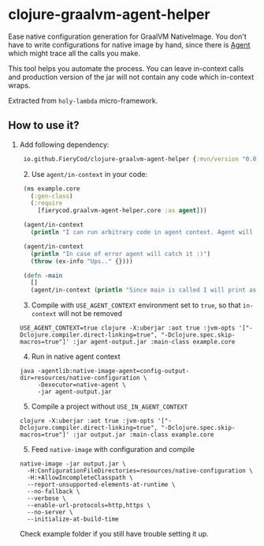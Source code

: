 # clojure-graalvm-agent-helper
Ease native configuration generation for GraalVM NativeImage. You don't have to write configurations for native image by hand, since there is [Agent](https://medium.com/graalvm/introducing-the-tracing-agent-simplifying-graalvm-native-image-configuration-c3b56c486271) which might trace all the calls you make. 

This tool helps you automate the process. You can leave in-context calls and production version of the jar will not contain any code which in-context wraps.

Extracted from `holy-lambda` micro-framework.

## How to use it?
1. Add following dependency:

   ``` clojure
    io.github.FieryCod/clojure-graalvm-agent-helper {:mvn/version "0.0.1"}
   ```
   
   2. Use `agent/in-context` in your code:
   
   ```clojure
    (ns example.core
      (:gen-class)
      (:require
        [fierycod.graalvm-agent-helper.core :as agent]))

    (agent/in-context
      (println "I can run arbitrary code in agent context. Agent will catch all the calls in context and generate native configuration out of it :)"))

    (agent/in-context
      (println "In case of error agent will catch it :)")
      (throw (ex-info "Ups.." {})))

    (defn -main
      []
      (agent/in-context (println "Since main is called I will print as well :)")))
   ```
   
   3. Compile with `USE_AGENT_CONTEXT` environment set to `true`, so that `in-context` will not be removed
   
   ```
   USE_AGENT_CONTEXT=true clojure -X:uberjar :aot true :jvm-opts '["-Dclojure.compiler.direct-linking=true", "-Dclojure.spec.skip-macros=true"]' :jar agent-output.jar :main-class example.core
   ```
   
   4. Run in native agent context
   ```
   java -agentlib:native-image-agent=config-output-dir=resources/native-configuration \
        -Dexecutor=native-agent \
        -jar agent-output.jar
   ```
   
   5. Compile a project without `USE_IN_AGENT_CONTEXT`
   ```
   clojure -X:uberjar :aot true :jvm-opts '["-Dclojure.compiler.direct-linking=true", "-Dclojure.spec.skip-macros=true"]' :jar output.jar :main-class example.core
   ```
   
   5. Feed `native-image` with configuration and compile
   ```
   native-image -jar output.jar \
     -H:ConfigurationFileDirectories=resources/native-configuration \
     -H:+AllowIncompleteClasspath \
     --report-unsupported-elements-at-runtime \
     --no-fallback \
     --verbose \
     --enable-url-protocols=http,https \
     --no-server \
     --initialize-at-build-time 
   ```
   
   Check example folder if you still have trouble setting it up.
